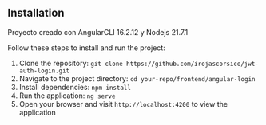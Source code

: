 ## Installation

Proyecto creado con AngularCLI 16.2.12 y Nodejs 21.7.1

Follow these steps to install and run the project:

1. Clone the repository: `git clone https://github.com/irojascorsico/jwt-auth-login.git`
2. Navigate to the project directory: `cd your-repo/frontend/angular-login`
3. Install dependencies: `npm install`
4. Run the application: `ng serve`
5. Open your browser and visit `http://localhost:4200` to view the application
